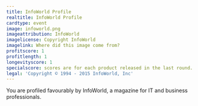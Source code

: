```yaml
---
title: InfoWorld Profile
realtitle: InfoWorld Profile
cardtype: event
image: infoworld.png
imageattribution: InfoWorld
imagelicense: Copyright InfoWorld
imagelink: Where did this image come from?
profitscore: 1
profitlength: 1
longevityscore: 1
specialscore: scores are for each product released in the last round.
legal: 'Copyright © 1994 - 2015 InfoWorld, Inc'
---
```


You are profiled favourably by InfoWorld, a magazine for IT and business professionals.
